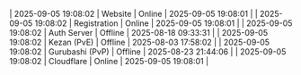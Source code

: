 | 2025-09-05 19:08:02 | Website | Online | 2025-09-05 19:08:01 |
| 2025-09-05 19:08:02 | Registration | Online | 2025-09-05 19:08:01 |
| 2025-09-05 19:08:02 | Auth Server | Offline | 2025-08-18 09:33:31 |
| 2025-09-05 19:08:02 | Kezan (PvE) | Offline | 2025-08-03 17:58:02 |
| 2025-09-05 19:08:02 | Gurubashi (PvP) | Offline | 2025-08-23 21:44:06 |
| 2025-09-05 19:08:02 | Cloudflare | Online | 2025-09-05 19:08:01 |
